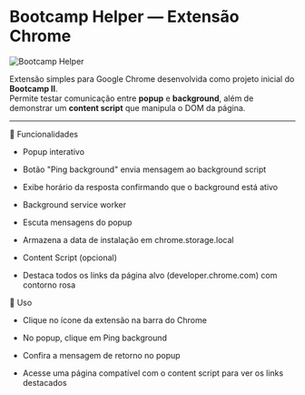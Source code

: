 # Bootcamp Helper — Extensão Chrome 

![Bootcamp Helper](icons/icon128.png)

Extensão simples para Google Chrome desenvolvida como projeto inicial do **Bootcamp II**.  
Permite testar comunicação entre **popup** e **background**, além de demonstrar um **content script** que manipula o DOM da página.

---

🧩 Funcionalidades

* Popup interativo

* Botão "Ping background" envia mensagem ao background script

* Exibe horário da resposta confirmando que o background está ativo

* Background service worker

* Escuta mensagens do popup

* Armazena a data de instalação em chrome.storage.local

* Content Script (opcional)

* Destaca todos os links da página alvo (developer.chrome.com) com contorno rosa

🚀 Uso

* Clique no ícone da extensão na barra do Chrome

* No popup, clique em Ping background

* Confira a mensagem de retorno no popup

* Acesse uma página compatível com o content script para ver os links destacados
